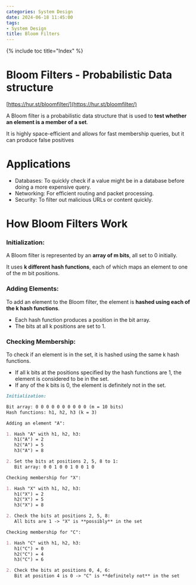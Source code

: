 ```yaml
---
categories: System Design
date: 2024-06-18 11:45:00
tags:
- System Design
title: Bloom Filters
---
```


{% include toc title="Index" %}

# Bloom Filters - Probabilistic Data structure

[https://hur.st/bloomfilter/](https://hur.st/bloomfilter/)

A Bloom filter is a probabilistic data structure that is used to **test whether
an element is a member of a set**.

It is highly space-efficient and allows for fast membership queries, but it can
produce false positives

# Applications

- Databases: To quickly check if a value might be in a database before doing a
  more expensive query.
- Networking: For efficient routing and packet processing.
- Security: To filter out malicious URLs or content quickly.

# How Bloom Filters Work

### Initialization:

A Bloom filter is represented by an **array of m bits**, all set to 0 initially.

It uses **k different hash functions**, each of which maps an element to one of
the m bit positions.

### Adding Elements:

To add an element to the Bloom filter, the element is **hashed using each of the
k hash functions**.

- Each hash function produces a position in the bit array.
- The bits at all k positions are set to 1.

### Checking Membership:

To check if an element is in the set, it is hashed using the same k hash
functions.

- If all k bits at the positions specified by the hash functions are 1, the
  element is considered to be in the set.
- If any of the k bits is 0, the element is definitely not in the set.

```markdown
Initialization:

Bit array: 0 0 0 0 0 0 0 0 0 0 (m = 10 bits)
Hash functions: h1, h2, h3 (k = 3)

Adding an element "A":

1. Hash "A" with h1, h2, h3:
   h1("A") = 2
   h2("A") = 5
   h3("A") = 8

2. Set the bits at positions 2, 5, 8 to 1:
   Bit array: 0 0 1 0 0 1 0 0 1 0

Checking membership for "X":

1. Hash "X" with h1, h2, h3:
   h1("X") = 2
   h2("X") = 5
   h3("X") = 8

2. Check the bits at positions 2, 5, 8:
   All bits are 1 -> "X" is **possibly** in the set

Checking membership for "C":

1. Hash "C" with h1, h2, h3:
   h1("C") = 0
   h2("C") = 4
   h3("C") = 6

2. Check the bits at positions 0, 4, 6:
   Bit at position 4 is 0 -> "C" is **definitely not** in the set
```